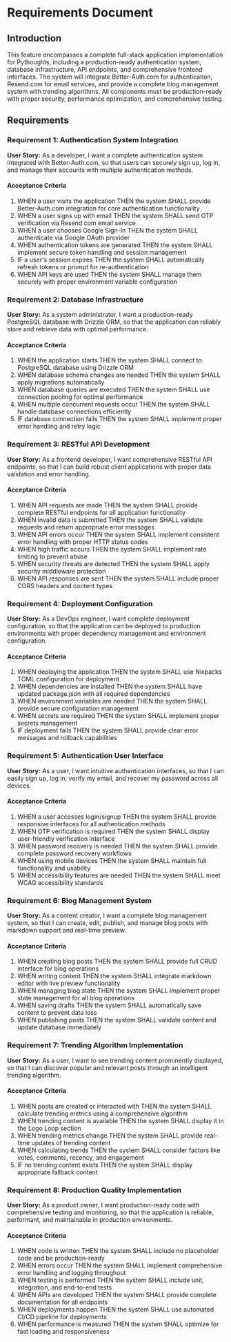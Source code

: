 # Requirements Document

## Introduction

This feature encompasses a complete full-stack application implementation for Pythoughts, including a production-ready authentication system, database infrastructure, API endpoints, and comprehensive frontend interfaces. The system will integrate Better-Auth.com for authentication, Resend.com for email services, and provide a complete blog management system with trending algorithms. All components must be production-ready with proper security, performance optimization, and comprehensive testing.

## Requirements

### Requirement 1: Authentication System Integration

**User Story:** As a developer, I want a complete authentication system integrated with Better-Auth.com, so that users can securely sign up, log in, and manage their accounts with multiple authentication methods.

#### Acceptance Criteria

1. WHEN a user visits the application THEN the system SHALL provide Better-Auth.com integration for core authentication functionality
2. WHEN a user signs up with email THEN the system SHALL send OTP verification via Resend.com email service
3. WHEN a user chooses Google Sign-In THEN the system SHALL authenticate via Google OAuth provider
4. WHEN authentication tokens are generated THEN the system SHALL implement secure token handling and session management
5. IF a user's session expires THEN the system SHALL automatically refresh tokens or prompt for re-authentication
6. WHEN API keys are used THEN the system SHALL manage them securely with proper environment variable configuration

### Requirement 2: Database Infrastructure

**User Story:** As a system administrator, I want a production-ready PostgreSQL database with Drizzle ORM, so that the application can reliably store and retrieve data with optimal performance.

#### Acceptance Criteria

1. WHEN the application starts THEN the system SHALL connect to PostgreSQL database using Drizzle ORM
2. WHEN database schema changes are needed THEN the system SHALL apply migrations automatically
3. WHEN database queries are executed THEN the system SHALL use connection pooling for optimal performance
4. WHEN multiple concurrent requests occur THEN the system SHALL handle database connections efficiently
5. IF database connection fails THEN the system SHALL implement proper error handling and retry logic

### Requirement 3: RESTful API Development

**User Story:** As a frontend developer, I want comprehensive RESTful API endpoints, so that I can build robust client applications with proper data validation and error handling.

#### Acceptance Criteria

1. WHEN API requests are made THEN the system SHALL provide complete RESTful endpoints for all application functionality
2. WHEN invalid data is submitted THEN the system SHALL validate requests and return appropriate error messages
3. WHEN API errors occur THEN the system SHALL implement consistent error handling with proper HTTP status codes
4. WHEN high traffic occurs THEN the system SHALL implement rate limiting to prevent abuse
5. WHEN security threats are detected THEN the system SHALL apply security middleware protection
6. WHEN API responses are sent THEN the system SHALL include proper CORS headers and content types

### Requirement 4: Deployment Configuration

**User Story:** As a DevOps engineer, I want complete deployment configuration, so that the application can be deployed to production environments with proper dependency management and environment configuration.

#### Acceptance Criteria

1. WHEN deploying the application THEN the system SHALL use Nixpacks TOML configuration for deployment
2. WHEN dependencies are installed THEN the system SHALL have updated package.json with all required dependencies
3. WHEN environment variables are needed THEN the system SHALL provide secure configuration management
4. WHEN secrets are required THEN the system SHALL implement proper secrets management
5. IF deployment fails THEN the system SHALL provide clear error messages and rollback capabilities

### Requirement 5: Authentication User Interface

**User Story:** As a user, I want intuitive authentication interfaces, so that I can easily sign up, log in, verify my email, and recover my password across all devices.

#### Acceptance Criteria

1. WHEN a user accesses login/signup THEN the system SHALL provide responsive interfaces for all authentication methods
2. WHEN OTP verification is required THEN the system SHALL display user-friendly verification interface
3. WHEN password recovery is needed THEN the system SHALL provide complete password recovery workflows
4. WHEN using mobile devices THEN the system SHALL maintain full functionality and usability
5. WHEN accessibility features are needed THEN the system SHALL meet WCAG accessibility standards

### Requirement 6: Blog Management System

**User Story:** As a content creator, I want a complete blog management system, so that I can create, edit, publish, and manage blog posts with markdown support and real-time preview.

#### Acceptance Criteria

1. WHEN creating blog posts THEN the system SHALL provide full CRUD interface for blog operations
2. WHEN writing content THEN the system SHALL integrate markdown editor with live preview functionality
3. WHEN managing blog state THEN the system SHALL implement proper state management for all blog operations
4. WHEN saving drafts THEN the system SHALL automatically save content to prevent data loss
5. WHEN publishing posts THEN the system SHALL validate content and update database immediately

### Requirement 7: Trending Algorithm Implementation

**User Story:** As a user, I want to see trending content prominently displayed, so that I can discover popular and relevant posts through an intelligent trending algorithm.

#### Acceptance Criteria

1. WHEN posts are created or interacted with THEN the system SHALL calculate trending metrics using a comprehensive algorithm
2. WHEN trending content is available THEN the system SHALL display it in the Logo Loop section
3. WHEN trending metrics change THEN the system SHALL provide real-time updates of trending content
4. WHEN calculating trends THEN the system SHALL consider factors like votes, comments, recency, and engagement
5. IF no trending content exists THEN the system SHALL display appropriate fallback content

### Requirement 8: Production Quality Implementation

**User Story:** As a product owner, I want production-ready code with comprehensive testing and monitoring, so that the application is reliable, performant, and maintainable in production environments.

#### Acceptance Criteria

1. WHEN code is written THEN the system SHALL include no placeholder code and be production-ready
2. WHEN errors occur THEN the system SHALL implement comprehensive error handling and logging throughout
3. WHEN testing is performed THEN the system SHALL include unit, integration, and end-to-end tests
4. WHEN APIs are developed THEN the system SHALL provide complete documentation for all endpoints
5. WHEN deployments happen THEN the system SHALL use automated CI/CD pipeline for deployments
6. WHEN performance is measured THEN the system SHALL optimize for fast loading and responsiveness